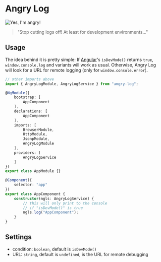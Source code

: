 # Angry Log

![Yes, I'm angry!](https://t5.rbxcdn.com/8e00ad493b6375b36a1260d2127dad09)
> "Stop cutting logs off! At least for development environments..."

## Usage

The idea behind it is pretty simple:
If [Angular]'s `isDevMode()` returns `true`, 
`window.console.log` and variants will work as usual. Otherwise, Angry Log will 
look for a URL for remote logging (only for `window.console.error`).

```typescript
// other imports above
import { AngryLogModule, AngryLogService } from "angry-log";

@NgModule({
    bootstrap: [
        AppComponent
    ],
    declarations: [
        AppComponent
    ],
    imports: [
        BrowserModule,
        HttpModule,
        JsonpModule,
        AngryLogModule
    ],
    providers: [
        AngryLogService
    ]
})
export class AppModule {}

@Component({
    selector: "app"
})
export class AppComponent {
    constructor(ngls: AngryLogService) {
        // this will only print to the console
        // if "isDevMode()" is true
        ngls.log("AppComponent");
    }
}
```

## Settings
* condition: `boolean`, default is `isDevMode()`
* URL: `string`, default is `undefined`, is the URL for remote debugging

[Angular]: https://angular.io

